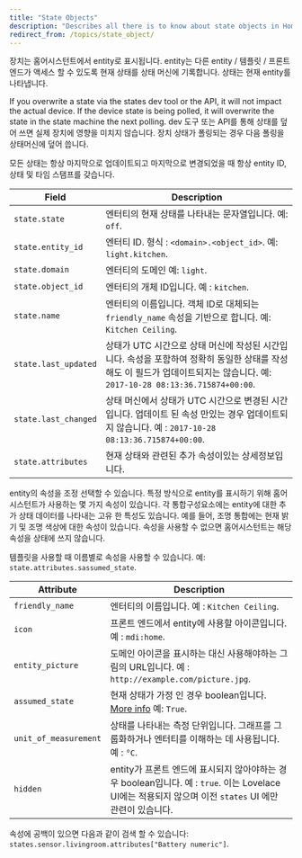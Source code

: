 ```yaml
---
title: "State Objects"
description: "Describes all there is to know about state objects in Home Assistant."
redirect_from: /topics/state_object/
---
```


장치는 홈어시스턴트에서 entity로 표시됩니다. entity는 다른 entity / 템플릿 / 프론트 엔드가 액세스 할 수 있도록 현재 상태를 상태 머신에 기록합니다. 상태는 현재 entity를 나타냅니다.

If you overwrite a state via the states dev tool or the API, it will not impact the actual device. If the device state is being polled, it will overwrite the state in the state machine the next polling.
dev 도구 또는 API를 통해 상태를 덮어 쓰면 실제 장치에 영향을 미치지 않습니다. 장치 상태가 폴링되는 경우 다음 폴링을 상태머신에 덮어 씁니다.

모든 상태는 항상 마지막으로 업데이트되고 마지막으로 변경되었을 때 항상 entity ID, 상태 및 타임 스탬프를 갖습니다.

Field | Description
----- | -----------
`state.state` | 엔터티의 현재 상태를 나타내는 문자열입니다. 예: `off`.
`state.entity_id` | 엔터티 ID. 형식 : `<domain>.<object_id>`. 예: `light.kitchen`.
`state.domain` | 엔터티의 도메인 예: `light`.
`state.object_id` | 엔터티의 개체 ID입니다. 예 : `kitchen`.
`state.name` | 엔터티의 이름입니다. 객체 ID로 대체되는 `friendly_name` 속성을 기반으로 합니다.  예: `Kitchen Ceiling`.
`state.last_updated` | 상태가 UTC 시간으로 상태 머신에 작성된 시간입니다. 속성을 포함하여 정확히 동일한 상태를 작성해도 이 필드가 업데이트되지는 않습니다. 예: `2017-10-28 08:13:36.715874+00:00`.
`state.last_changed` | 상태 머신에서 상태가 UTC 시간으로 변경된 시간입니다. 업데이트 된 속성 만있는 경우 업데이트되지 않습니다. 예 : `2017-10-28 08:13:36.715874+00:00`.
`state.attributes` | 현재 상태와 관련된 추가 속성이있는 상세정보입니다.

entity의 속성을 조정 선택할 수 있습니다. 특정 방식으로 entity를 표시하기 위해 홈어시스턴트가 사용하는 몇 가지 속성이 있습니다. 각 통합구성요소에는 entity에 대한 추가 상태 데이터를 나타내는 고유 한 특성도 있습니다. 예를 들어, 조명 통합에는 현재 밝기 및 조명 색상에 대한 속성이 있습니다. 속성을 사용할 수 없으면 홈어시스턴트는 해당 속성을 상태에 쓰지 않습니다.

템플릿을 사용할 때 이름별로 속성을 사용할 수 있습니다. 예: `state.attributes.sassumed_state`.

Attribute | Description
--------- | -----------
`friendly_name` | 엔터티의 이름입니다. 예 : `Kitchen Ceiling`.
`icon` | 프론트 엔드에서 entity에 사용할 아이콘입니다. 예 : `mdi:home`.
`entity_picture` | 도메인 아이콘을 표시하는 대신 사용해야하는 그림의 URL입니다. 예 : `http://example.com/picture.jpg`.
`assumed_state` | 현재 상태가 가정 인 경우 boolean입니다. [More info](/blog/2016/02/12/classifying-the-internet-of-things/#classifiers) 예: `True`.
`unit_of_measurement` | 상태를 나타내는 측정 단위입니다. 그래프를 그룹화하거나 엔터티를 이해하는 데 사용됩니다. 예 :  `°C`.
`hidden` | entity가 프론트 엔드에 표시되지 않아야하는 경우 boolean입니다. 예 : `true`. 이는 Lovelace UI에는 적용되지 않으며 이전 `states` UI 에만 관련이 있습니다.

속성에 공백이 있으면 다음과 같이 검색 할 수 있습니다: `states.sensor.livingroom.attributes["Battery numeric"]`.
